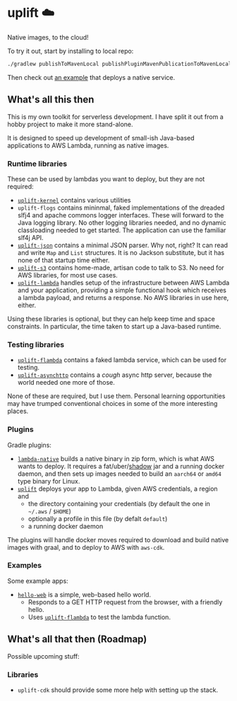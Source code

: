 # uplift ☁️

Native images, to the cloud!

To try it out, start by installing to local repo:

```bash
./gradlew publishToMavenLocal publishPluginMavenPublicationToMavenLocal
```

Then check out [an example](./examples/hello-web) that deploys a native service.

## What's all this then

This is my own toolkit for serverless development. I have split it out from a hobby project to make it more stand-alone.

It is designed to speed up development of small-ish Java-based applications to AWS Lambda, running as native images.

### Runtime libraries

These can be used by lambdas you want to deploy, but they are not required:

* [`uplift-kernel`](./uplift-kernel) contains various utilities
* `uplift-flogs` contains mininmal, faked implementations of the dreaded slfj4 and apache commons logger interfaces. These will forward to the Java logging library. No other logging
  libraries needed,
  and no dynamic classloading needed to get started. The application can use the familiar slf4j API.
* [`uplift-json`](./uplift-json) contains a minimal JSON parser. Why not, right? It can read and write `Map` and `List` structures. It is no Jackson substitute, but it has none of that startup time either.
* [`uplift-s3`](./uplift-s3) contains home-made, artisan code to talk to S3. No need for AWS libraries, for most use cases.
* [`uplift-lambda`](./uplift-lambda) handles setup of the infrastructure between AWS Lambda and your application, providing a simple functional hook which receives a lambda
  payload, and returns a response. No AWS libraries in use here, either.

Using these libraries is optional, but they can help keep time and space constraints. In particular, the time 
taken to start up a Java-based runtime.

### Testing libraries

* [`uplift-flambda`](./uplift-flambda) contains a faked lambda service, which can be used for testing.
* [`uplift-asynchttp`](./uplift-asynchttp) contains a *cough* async http server, because the world needed one more of those.

None of these are required, but I use them. Personal learning opportunities may have trumped conventional choices in some of the more interesting places.

### Plugins

Gradle plugins:

* [`lambda-native`](uplift-gradle-plugins) builds a native binary in zip form, which is what AWS wants to deploy. It requires a
  fat/uber/[shadow](https://github.com/johnrengelman/shadow) jar and a running docker daemon, and then sets up images needed to build an `aarch64` or `amd64`
  type binary for Linux.
* [`uplift`](./uplift-gradle-plugins) deploys your app to Lambda, given AWS credentials, a region and
    * the directory containing your credentials (by default the one in `~/.aws` / `$HOME`)
    * optionally a profile in this file (by defalt `default`)
    * a running docker daemon

The plugins will handle docker moves required to download and build native images with graal, and to deploy to AWS with `aws-cdk`.

### Examples

Some example apps:

* [`hello-web`](examples/hello-web) is a simple, web-based hello world.  
  * Responds to a GET HTTP request from the browser, with a friendly hello.
  * Uses [`uplift-flambda`](./uplift-flambda) to test the lambda function.

## What's all that then (Roadmap)

Possible upcoming stuff:

### Libraries

* `uplift-cdk` should provide some more help with setting up the stack.
